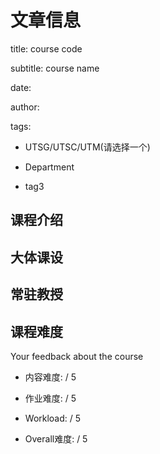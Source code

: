 # 文章信息
title: course code

subtitle: course name

date: 

author:

tags:
  - UTSG/UTSC/UTM(请选择一个)
  
  - Department
  
  - tag3

## 课程介绍

## 大体课设

## 常驻教授

## 课程难度
Your feedback about the course

- 内容难度:  / 5

- 作业难度:  / 5

- Workload:  / 5

- Overall难度:  / 5
